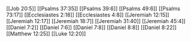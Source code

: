 [[Job 20:5]]
[[Psalms 37:35]]
[[Psalms 39:6]]
[[Psalms 49:6]]
[[Psalms 73:17]]
[[Ecclesiastes 2:18]]
[[Ecclesiastes 4:8]]
[[Jeremiah 12:15]]
[[Jeremiah 12:17]]
[[Jeremiah 18:7]]
[[Jeremiah 31:40]]
[[Jeremiah 45:4]]
[[Daniel 7:2]]
[[Daniel 7:6]]
[[Daniel 7:8]]
[[Daniel 8:8]]
[[Daniel 8:22]]
[[Matthew 12:25]]
[[Luke 12:20]]
